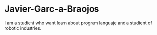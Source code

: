 # Javier-Garc-a-Braojos
I am a studient who want learn about program languaje and a studient of robotic industries.
